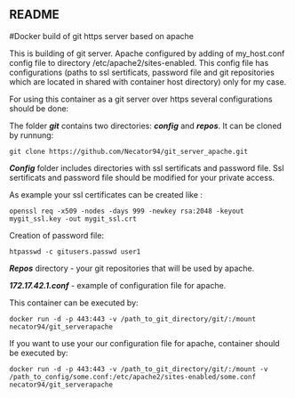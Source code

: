 ## README

#Docker build of git https server based on apache

This is building of git server. Apache configured by adding of my_host.conf config file to directory /etc/apache2/sites-enabled. This config file has configurations (paths to ssl sertificats, password file and git repositories which are located in shared with container host directory) only for my case.

For using this container as a git server over https several configurations should be done:

The folder ***git*** contains two directories: ***config*** and ***repos***. It can be cloned by runnung: 
```
git clone https://github.com/Necator94/git_server_apache.git
```
***Config*** folder includes directories with ssl sertificats and password file. Ssl sertificats and password file should be modified for your private access.

As example your ssl certificates can be created like : 
```
openssl req -x509 -nodes -days 999 -newkey rsa:2048 -keyout mygit_ssl.key -out mygit_ssl.crt
```
Creation of password file:
```
htpasswd -c gitusers.passwd user1
```
***Repos*** directory - your git repositories that will be used by apache. 

***172.17.42.1.conf*** - example of configuration file for apache.

This container can be executed by: 
```
docker run -d -p 443:443 -v /path_to_git_directory/git/:/mount necator94/git_serverapache
```
If you want to use your our configuration file for apache, container should be executed by:
```
docker run -d -p 443:443 -v /path_to_git_directory/git/:/mount -v /path_to_config/some.conf:/etc/apache2/sites-enabled/some.conf necator94/git_serverapache
```
